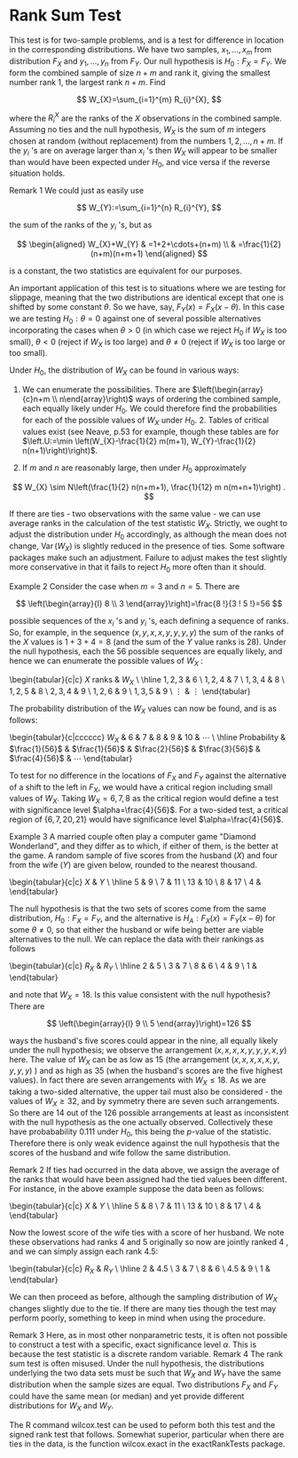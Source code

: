 # Rank Sum Test


This test is for two-sample problems, and is a test for difference in location in the corresponding distributions. We have two samples, $x_{1}, \ldots, x_{m}$ from distribution $F_{X}$ and $y_{1}, \ldots, y_{n}$ from $F_{Y}$. Our null hypothesis is $H_{0}: F_{X}=F_{Y}$. We form the combined sample of size $n+m$ and rank it, giving the smallest number rank 1, the largest rank $n+m$. Find

$$
W_{X}=\sum_{i=1}^{m} R_{i}^{X},
$$

where the $R_{i}^{X}$ are the ranks of the $X$ observations in the combined sample. Assuming no ties and the null hypothesis, $W_{X}$ is the sum of $m$ integers chosen at random (without replacement) from the numbers $1,2, \ldots, n+m$. If the $y_{i}$ 's are on average larger than $x_{i}$ 's then $W_{X}$ will appear to be smaller than would have been expected under $H_{0}$, and vice versa if the reverse situation holds.

Remark 1 We could just as easily use

$$
W_{Y}:=\sum_{i=1}^{n} R_{i}^{Y},
$$

the sum of the ranks of the $y_{i}$ 's, but as

$$
\begin{aligned}
W_{X}+W_{Y} & =1+2+\cdots+(n+m) \\
& =\frac{1}{2}(n+m)(n+m+1)
\end{aligned}
$$

is a constant, the two statistics are equivalent for our purposes.

An important application of this test is to situations where we are testing for slippage, meaning that the two distributions are identical except that one is shifted by some constant $\theta$. So we have, say, $F_{Y}(x)=F_{X}(x-\theta)$. In this case we are testing $H_{0}: \theta=0$ against one of several possible alternatives incorporating the cases when $\theta>0$ (in which case we reject $H_{0}$ if $W_{X}$ is too small), $\theta<0$ (reject if $W_{X}$ is too large) and $\theta \neq 0$ (reject if $W_{X}$ is too large or too small).

Under $H_{0}$, the distribution of $W_{X}$ can be found in various ways:

1. We can enumerate the possibilities. There are $\left(\begin{array}{c}n+m \\ n\end{array}\right)$ ways of ordering the combined sample, each equally likely under $H_{0}$. We could therefore find the probabilities for each of the possible values of $W_{X}$ under $H_{0}$. 2. Tables of critical values exist (see Neave, p.53 for example, though these tables are for $\left.U:=\min \left(W_{X}-\frac{1}{2} m(m+1), W_{Y}-\frac{1}{2} n(n+1)\right)\right)$.

3. If $m$ and $n$ are reasonably large, then under $H_{0}$ approximately

$$
W_{X} \sim N\left(\frac{1}{2} n(n+m+1), \frac{1}{12} m n(m+n+1)\right) .
$$

If there are ties - two observations with the same value - we can use average ranks in the calculation of the test statistic $W_{X}$. Strictly, we ought to adjust the distribution under $H_{0}$ accordingly, as although the mean does not change, $\operatorname{Var}\left(W_{X}\right)$ is slightly reduced in the presence of ties. Some software packages make such an adjustment. Failure to adjust makes the test slightly more conservative in that it fails to reject $H_{0}$ more often than it should.

Example 2 Consider the case when $m=3$ and $n=5$. There are

$$
\left(\begin{array}{l}
8 \\
3
\end{array}\right)=\frac{8 !}{3 ! 5 !}=56
$$

possible sequences of the $x_{i}$ 's and $y_{i}$ 's, each defining a sequence of ranks. So, for example, in the sequence $(x, y, x, x, y, y, y, y)$ the sum of the ranks of the $X$ values is $1+3+4=8$ (and the sum of the $Y$ value ranks is 28). Under the null hypothesis, each the 56 possible sequences are equally likely, and hence we can enumerate the possible values of $W_{X}$ :


\begin{tabular}{c|c}
$X$ ranks & $W_{X}$ \\
\hline $1,2,3$ & 6 \\
$1,2,4$ & 7 \\
$1,3,4$ & 8 \\
$1,2,5$ & 8 \\
$2,3,4$ & 9 \\
$1,2,6$ & 9 \\
$1,3,5$ & 9 \\
$\vdots$ & $\vdots$
\end{tabular}

The probability distribution of the $W_{X}$ values can now be found, and is as follows:

\begin{tabular}{c|cccccc}
$W_{X}$ & 6 & 7 & 8 & 9 & 10 & $\cdots$ \\
\hline Probability & $\frac{1}{56}$ & $\frac{1}{56}$ & $\frac{2}{56}$ & $\frac{3}{56}$ & $\frac{4}{56}$ & $\cdots$
\end{tabular}

To test for no difference in the locations of $F_{X}$ and $F_{Y}$ against the alternative of a shift to the left in $F_{X}$, we would have a critical region including small values of $W_{X}$. Taking $W_{X}=6,7,8$ as the critical region would define a test with significance level $\alpha=\frac{4}{56}$. For a two-sided test, a critical region of $\{6,7,20,21\}$ would have significance level $\alpha=\frac{4}{56}$.

Example 3 A married couple often play a computer game "Diamond Wonderland", and they differ as to which, if either of them, is the better at the game. A random sample of five scores from the husband $(X)$ and four from the wife $(Y)$ are given below, rounded to the nearest thousand.

\begin{tabular}{c|c}
$X$ & $Y$ \\
\hline 5 & 9 \\
7 & 11 \\
13 & 10 \\
8 & 17 \\
4 &
\end{tabular}

The null hypothesis is that the two sets of scores come from the same distribution, $H_{0}: F_{X}=F_{Y}$, and the alternative is $H_{A}: F_{X}(x)=F_{Y}(x-\theta)$ for some $\theta \neq 0$, so that either the husband or wife being better are viable alternatives to the null. We can replace the data with their rankings as follows

\begin{tabular}{c|c}
$R_{X}$ & $R_{Y}$ \\
\hline 2 & 5 \\
3 & 7 \\
8 & 6 \\
4 & 9 \\
1 &
\end{tabular}

and note that $W_{X}=18$. Is this value consistent with the null hypothesis? There are

$$
\left(\begin{array}{l}
9 \\
5
\end{array}\right)=126
$$

ways the husband's five scores could appear in the nine, all equally likely under the null hypothesis; we observe the arrangement $(x, x, x, x, y, y, y, x, y)$ here. The value of $W_{X}$ can be as low as 15 (the arrangement $(x, x, x, x, x, y, y, y, y)$ ) and as high as 35 (when the husband's scores are the five highest values). In fact there are seven arrangements with $W_{X} \leq 18$. As we are taking a two-sided alternative, the upper tail must also be considered - the values of $W_{X} \geq 32$, and by symmetry there are seven such arrangements. So there are 14 out of the 126 possible arrangements at least as inconsistent with the null hypothesis as the one actually observed. Collectively these have probabability 0.111 under $H_{0}$, this being the $p$-value of the statistic. Therefore there is only weak evidence against the null hypothesis that the scores of the husband and wife follow the same distribution.

Remark 2 If ties had occurred in the data above, we assign the average of the ranks that would have been assigned had the tied values been different. For instance, in the above example suppose the data been as follows:

\begin{tabular}{c|c}
$X$ & $Y$ \\
\hline 5 & 8 \\
7 & 11 \\
13 & 10 \\
8 & 17 \\
4 &
\end{tabular}

Now the lowest score of the wife ties with a score of her husband. We note these observations had ranks 4 and 5 originally so now are jointly ranked 4 , and we can simply assign each rank 4.5:

\begin{tabular}{c|c}
$R_{X}$ & $R_{Y}$ \\
\hline 2 & 4.5 \\
3 & 7 \\
8 & 6 \\
4.5 & 9 \\
1 &
\end{tabular}

We can then proceed as before, although the sampling distribution of $W_{X}$ changes slightly due to the tie. If there are many ties though the test may perform poorly, something to keep in mind when using the procedure.

Remark 3 Here, as in most other nonparametric tests, it is often not possible to construct a test with a specific, exact significance level $\alpha$. This is because the test statistic is a discrete random variable. Remark 4 The rank sum test is often misused. Under the null hypothesis, the distributions underlying the two data sets must be such that $W_{X}$ and $W_{Y}$ have the same distribution when the sample sizes are equal. Two distributions $F_{X}$ and $F_{Y}$ could have the same mean (or median) and yet provide different distributions for $W_{X}$ and $W_{Y}$.

The R command wilcox.test can be used to peform both this test and the signed rank test that follows. Somewhat superior, particular when there are ties in the data, is the function wilcox.exact in the exactRankTests package.
